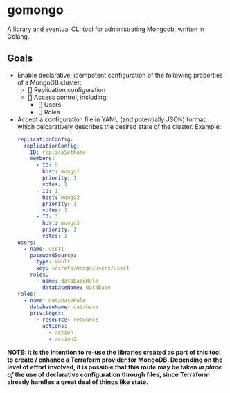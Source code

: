 # gomongo

A library and eventual CLI tool for administrating Mongodb, written in Golang.

## Goals

- Enable declarative, idempotent configuration of the following properties of a MongoDB cluster:
  - [] Replication configuration
  - [] Access control, including:
    - [] Users
    - [] Roles
- Accept a configuration file in YAML (and potentially JSON) format, which delcaratively describes the desired state of the cluster. Example:
  ```yaml
  replicationConfig:
    replicationConfig:
      ID: replicaSetName
      members:
        - ID: 0
          host: mongo1
          priority: 1
          votes: 1
        - ID: 1
          host: mongo2
          priority: 1
          votes: 1
        - ID: 3
          host: mongo3
          priority: 1
          votes: 1
  users:
    - name: user1
      passwordSource:
        type: Vault
        key: secrets/mongo/users/user1
      roles:
        - name: databaseRole
          databaseName: database
  roles:
    - name: databaseRole
      databaseName: database
      privileges:
        - resource: resource
          actions:
            - action
            - action2
  ```

**NOTE: It is the intention to re-use the libraries created as part of this tool to create / enhance a Terraform provider for MongoDB. Depending on the level of effort involved, it is possible that this route may be taken _in place of_ the use of declarative configuration through files, since Terraform already handles a great deal of things like state.**